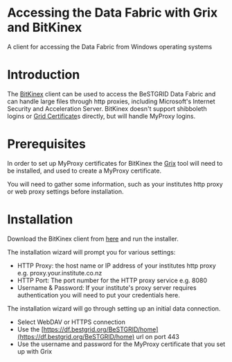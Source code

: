 # Accessing the Data Fabric with Grix and BitKinex

A client for accessing the Data Fabric from Windows operating systems

# Introduction

The [BitKinex](http://www.bitkinex.com) client can be used to access the BeSTGRID Data Fabric and can handle large files through http proxies, including Microsoft's Internet Security and Acceleration Server. BitKinex doesn't support shibboleth logins or [Grid Certificate](/wiki/spaces/BeSTGRID/pages/3816950618)s directly, but will handle MyProxy logins.

# Prerequisites

In order to set up MyProxy certificates for BitKinex the [Grix](https://reannz.atlassian.net/wiki/pages/createpage.action?spaceKey=BeSTGRID&title=Grix&linkCreation=true&fromPageId=3816950629) tool will need to be installed, and used to create a MyProxy certificate.

You will need to gather some information, such as your institutes http proxy or web proxy settings before installation.

# Installation

Download the BitKinex client from [here](http://www.bitkinex.com/download) and run the installer.

The installation wizard will prompt you for various settings:

- HTTP Proxy: the host name or IP address of your institutes http proxy e.g. proxy.your.institute.co.nz
- HTTP Port: The port number for the HTTP proxy service e.g. 8080
- Username & Password: If your institute's proxy server requires authentication you will need to put your credentials here.

The installation wizard will go through setting up an initial data connection.

- Select WebDAV or HTTPS connection
- Use the [https://df.bestgrid.org/BeSTGRID/home](https://df.bestgrid.org/BeSTGRID/home) url on port 443
- Use the username and password for the MyProxy certificate that you set up with Grix

